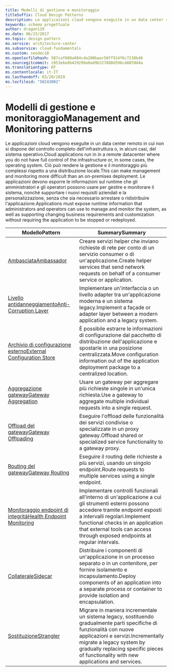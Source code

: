 ```yaml
---
title: Modelli di gestione e monitoraggio
titleSuffix: Cloud Design Patterns
description: Le applicazioni cloud vengono eseguite in un data center remoto in cui non si dispone del controllo completo dell'infrastruttura o, in alcuni casi, del sistema operativo. Ciò può rendere la gestione e il monitoraggio più complessi rispetto a una distribuzione locale. Le applicazioni devono esporre le informazioni sul runtime che gli amministratori e gli operatori possono usare per gestire e monitorare il sistema, nonché supportare i nuovi requisiti aziendali e la personalizzazione, senza che sia necessario arrestare o ridistribuire l'applicazione.
keywords: schema progettuale
author: dragon119
ms.date: 06/23/2017
ms.topic: design-pattern
ms.service: architecture-center
ms.subservice: cloud-fundamentals
ms.custom: seodec18
ms.openlocfilehash: 587caf680a884cda208baec50ff914f6c7238b48
ms.sourcegitcommit: c053e6edb429299a0ad9b327888d596c48859d4a
ms.translationtype: HT
ms.contentlocale: it-IT
ms.lasthandoff: 03/20/2019
ms.locfileid: "58243002"
---
```

# <a name="management-and-monitoring-patterns"></a><span data-ttu-id="d3985-106">Modelli di gestione e monitoraggio</span><span class="sxs-lookup"><span data-stu-id="d3985-106">Management and Monitoring patterns</span></span>

<span data-ttu-id="d3985-107">Le applicazioni cloud vengono eseguite in un data center remoto in cui non si dispone del controllo completo dell'infrastruttura o, in alcuni casi, del sistema operativo.</span><span class="sxs-lookup"><span data-stu-id="d3985-107">Cloud applications run in in a remote datacenter where you do not have full control of the infrastructure or, in some cases, the operating system.</span></span> <span data-ttu-id="d3985-108">Ciò può rendere la gestione e il monitoraggio più complessi rispetto a una distribuzione locale.</span><span class="sxs-lookup"><span data-stu-id="d3985-108">This can make management and monitoring more difficult than an on-premises deployment.</span></span> <span data-ttu-id="d3985-109">Le applicazioni devono esporre le informazioni sul runtime che gli amministratori e gli operatori possono usare per gestire e monitorare il sistema, nonché supportare i nuovi requisiti aziendali e la personalizzazione, senza che sia necessario arrestare o ridistribuire l'applicazione.</span><span class="sxs-lookup"><span data-stu-id="d3985-109">Applications must expose runtime information that administrators and operators can use to manage and monitor the system, as well as supporting changing business requirements and customization without requiring the application to be stopped or redeployed.</span></span>

|                              <span data-ttu-id="d3985-110">Modello</span><span class="sxs-lookup"><span data-stu-id="d3985-110">Pattern</span></span>                               |                                                              <span data-ttu-id="d3985-111">Summary</span><span class="sxs-lookup"><span data-stu-id="d3985-111">Summary</span></span>                                                              |
|--------------------------------------------------------------------|-----------------------------------------------------------------------------------------------------------------------------------|
|                   [<span data-ttu-id="d3985-112">Ambasciata</span><span class="sxs-lookup"><span data-stu-id="d3985-112">Ambassador</span></span>](../ambassador.md)                   |                 <span data-ttu-id="d3985-113">Creare servizi helper che inviano richieste di rete per conto di un servizio consumer o di un'applicazione.</span><span class="sxs-lookup"><span data-stu-id="d3985-113">Create helper services that send network requests on behalf of a consumer service or application.</span></span>                 |
|        [<span data-ttu-id="d3985-114">Livello antidanneggiamento</span><span class="sxs-lookup"><span data-stu-id="d3985-114">Anti-Corruption Layer</span></span>](../anti-corruption-layer.md)        |                       <span data-ttu-id="d3985-115">Implementare un'interfaccia o un livello adapter tra un'applicazione moderna e un sistema legacy.</span><span class="sxs-lookup"><span data-stu-id="d3985-115">Implement a façade or adapter layer between a modern application and a legacy system.</span></span>                       |
| [<span data-ttu-id="d3985-116">Archivio di configurazione esterno</span><span class="sxs-lookup"><span data-stu-id="d3985-116">External Configuration Store</span></span>](../external-configuration-store.md) |                <span data-ttu-id="d3985-117">È possibile estrarre le informazioni di configurazione dal pacchetto di distribuzione dell'applicazione e spostarle in una posizione centralizzata.</span><span class="sxs-lookup"><span data-stu-id="d3985-117">Move configuration information out of the application deployment package to a centralized location.</span></span>                |
|          [<span data-ttu-id="d3985-118">Aggregazione gateway</span><span class="sxs-lookup"><span data-stu-id="d3985-118">Gateway Aggregation</span></span>](../gateway-aggregation.md)          |                          <span data-ttu-id="d3985-119">Usare un gateway per aggregare più richieste singole in un'unica richiesta.</span><span class="sxs-lookup"><span data-stu-id="d3985-119">Use a gateway to aggregate multiple individual requests into a single request.</span></span>                           |
|           [<span data-ttu-id="d3985-120">Offload del gateway</span><span class="sxs-lookup"><span data-stu-id="d3985-120">Gateway Offloading</span></span>](../gateway-offloading.md)           |                              <span data-ttu-id="d3985-121">Eseguire l'offload delle funzionalità dei servizi condivise o specializzate in un proxy gateway.</span><span class="sxs-lookup"><span data-stu-id="d3985-121">Offload shared or specialized service functionality to a gateway proxy.</span></span>                              |
|              [<span data-ttu-id="d3985-122">Routing del gateway</span><span class="sxs-lookup"><span data-stu-id="d3985-122">Gateway Routing</span></span>](../gateway-routing.md)              |                                   <span data-ttu-id="d3985-123">Eseguire il routing delle richieste a più servizi, usando un singolo endpoint.</span><span class="sxs-lookup"><span data-stu-id="d3985-123">Route requests to multiple services using a single endpoint.</span></span>                                    |
|   [<span data-ttu-id="d3985-124">Monitoraggio endpoint di integrità</span><span class="sxs-lookup"><span data-stu-id="d3985-124">Health Endpoint Monitoring</span></span>](../health-endpoint-monitoring.md)   |   <span data-ttu-id="d3985-125">Implementare controlli funzionali all'interno di un'applicazione a cui gli strumenti esterni possono accedere tramite endpoint esposti a intervalli regolari.</span><span class="sxs-lookup"><span data-stu-id="d3985-125">Implement functional checks in an application that external tools can access through exposed endpoints at regular intervals.</span></span>    |
|                      [<span data-ttu-id="d3985-126">Collaterale</span><span class="sxs-lookup"><span data-stu-id="d3985-126">Sidecar</span></span>](../sidecar.md)                      |         <span data-ttu-id="d3985-127">Distribuire i componenti di un'applicazione in un processo separato o in un contenitore, per fornire isolamento e incapsulamento.</span><span class="sxs-lookup"><span data-stu-id="d3985-127">Deploy components of an application into a separate process or container to provide isolation and encapsulation.</span></span>          |
|                    [<span data-ttu-id="d3985-128">Sostituzione</span><span class="sxs-lookup"><span data-stu-id="d3985-128">Strangler</span></span>](../strangler.md)                    | <span data-ttu-id="d3985-129">Migrare in maniera incrementale un sistema legacy, sostituendo gradualmente parti specifiche di funzionalità con nuove applicazioni e servizi.</span><span class="sxs-lookup"><span data-stu-id="d3985-129">Incrementally migrate a legacy system by gradually replacing specific pieces of functionality with new applications and services.</span></span> |
